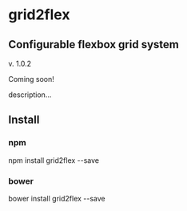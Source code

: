 # grid2flex
## Configurable flexbox grid system
v. 1.0.2

Coming soon!

description...

## Install
### npm
npm install grid2flex --save

### bower
bower install grid2flex --save